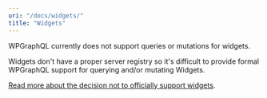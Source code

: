 ```yaml
---
uri: "/docs/widgets/"
title: "Widgets"
---
```


WPGraphQL currently does not support queries or mutations for widgets.

Widgets don't have a proper server registry so it's difficult to provide formal WPGraphQL support for querying and/or mutating Widgets.

[Read more about the decision not to officially support widgets](https://github.com/wp-graphql/wp-graphql/issues/20#issuecomment-554426933).
